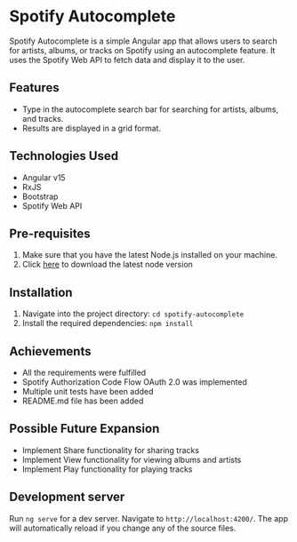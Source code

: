 # Spotify Autocomplete
Spotify Autocomplete is a simple Angular app that allows users to search for artists, albums, or tracks on Spotify using an autocomplete feature.
It uses the Spotify Web API to fetch data and display it to the user.

## Features
- Type in the autocomplete search bar for searching for artists, albums, and tracks.
- Results are displayed in a grid format.

## Technologies Used
- Angular v15
- RxJS
- Bootstrap
- Spotify Web API

## Pre-requisites
1. Make sure that you have the latest Node.js installed on your machine.
2. Click [here](https://nodejs.org/en/download/) to download the latest node version

## Installation
1. Navigate into the project directory: `cd spotify-autocomplete`
2. Install the required dependencies: `npm install`

## Achievements
- All the requirements were fulfilled
- Spotify Authorization Code Flow OAuth 2.0 was implemented
- Multiple unit tests have been added
- README.md file has been added

## Possible Future Expansion
- Implement Share functionality for sharing tracks
- Implement View functionality for viewing albums and artists
- Implement Play functionality for playing tracks
## Development server

Run `ng serve` for a dev server. Navigate to `http://localhost:4200/`. The app will automatically reload if you change any of the source files.

